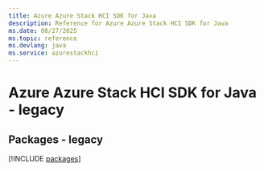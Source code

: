 ```yaml
---
title: Azure Azure Stack HCI SDK for Java
description: Reference for Azure Azure Stack HCI SDK for Java
ms.date: 08/27/2025
ms.topic: reference
ms.devlang: java
ms.service: azurestackhci
---
```

# Azure Azure Stack HCI SDK for Java - legacy
## Packages - legacy
[!INCLUDE [packages](azure-stack-hci-index.md)]